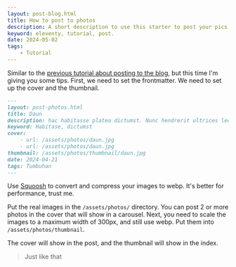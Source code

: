 ```yaml
---
layout: post-blog.html
title: How to post to photos
description: A short description to use this starter to post your pics to gallery.
keyword: eleventy, tutorial, post.
date: 2024-05-02
tags:
    - Tutorial
---
```

Similar to the [previous tutorial about posting to the blog](/blog/how-to-post-in-blog), but this time I'm giving you some tips. First, we need to set the frontmatter. We need to set up the cover and the thumbnail.

```markdown
---
layout: post-photos.html
title: Daun
description: hac habitasse platea dictumst. Nunc hendrerit ultrices lectus, sed facilisis nisi lacinia quis.
keyword: Habitase, dictumst
cover:
    - url: /assets/photos/daun.jpg
    - url: /assets/photos/daun.jpg
thumbnail: /assets/photos/thumbnail/daun.jpg
date: 2024-04-21
tags: Tumbuhan
---
```

Use [Squoosh](https://squoosh.app/) to convert and compress your images to webp. It's better for performance, trust me.

Put the real images in the `/assets/photos/` directory. You can post 2 or more photos in the cover that will show in a carousel. Next, you need to scale the images to a maximum width of 300px, and still use webp. Put them into `/assets/photos/thumbnail`.

The cover will show in the post, and the thumbnail will show in the index.
>Just like that